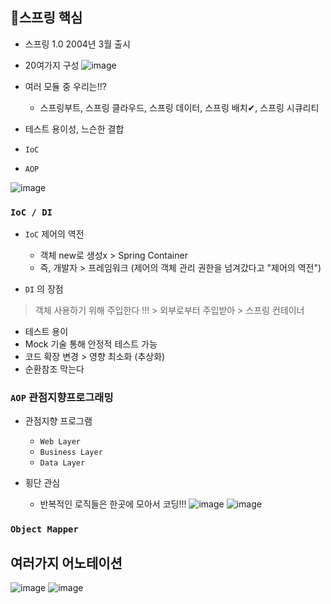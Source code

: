 ## 🍃스프링 핵심
- 스프링 1.0 2004년 3월 출시
- 20여가지 구성
![image](https://user-images.githubusercontent.com/61215550/154407753-793775cc-26d1-4fbc-9be5-02173cbd4ca5.png)

- 여러 모듈 중 우리는!!?
  - 스프링부트, 스프링 클라우드, 스프링 데이터, 스프링 배치✔, 스프링 시큐리티
- 테스트 용이성, 느슨한 결합
- `IoC`  
- `AOP`

![image](https://user-images.githubusercontent.com/61215550/154408000-608c32eb-8c75-4b90-81d8-7018b399a04c.png)

### `IoC / DI`
- `IoC` 제어의 역전
  - 객체 new로 생성x > Spring Container
  - 즉, 개발자 > 프레임워크 (제어의 객체 관리 권한을 넘겨갔다고 "제어의 역전") 

- `DI` 의 장점
> 객체 사용하기 위해 주입한다 !!! > 외부로부터 주입받아 > 스프링 컨테이너
  - 테스트 용이
  - Mock 기술 통해 안정적 테스트 가능
  - 코드 확장 변경 > 영향 최소화 (추상화)
  - 순환참조 막는다

### `AOP` 관점지향프로그래밍
- 관점지향 프로그램
  - `Web Layer`
  - `Business Layer` 
  - `Data Layer`

- 횡단 관심
  - 반복적인 로직들은 한곳에 모아서 코딩!!!
![image](https://user-images.githubusercontent.com/61215550/154409470-0f2d1470-b693-44e9-877c-910667051823.png)
![image](https://user-images.githubusercontent.com/61215550/154409487-2b431294-2d1f-4201-a524-59544418c3d5.png)


### `Object Mapper`

## 여러가지 어노테이션
![image](https://user-images.githubusercontent.com/61215550/154413810-e93412c9-e9ef-49a0-9a3f-0b0b9b0e34e7.png)
![image](https://user-images.githubusercontent.com/61215550/154413914-cc5c51eb-722c-4e8b-abe7-eb2a7ce0bc0d.png)

